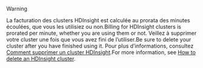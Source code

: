 

> [!WARNING]
> <span data-ttu-id="36d75-101">La facturation des clusters HDInsight est calculée au prorata des minutes écoulées, que vous les utilisiez ou non.</span><span class="sxs-lookup"><span data-stu-id="36d75-101">Billing for HDInsight clusters is prorated per minute, whether you are using them or not.</span></span> <span data-ttu-id="36d75-102">Veillez à supprimer votre cluster une fois que vous avez fini de l’utiliser.</span><span class="sxs-lookup"><span data-stu-id="36d75-102">Be sure to delete your cluster after you have finished using it.</span></span> <span data-ttu-id="36d75-103">Pour plus d’informations, consultez [Comment supprimer un cluster HDInsight](../articles/hdinsight/hdinsight-delete-cluster.md).</span><span class="sxs-lookup"><span data-stu-id="36d75-103">For more information, see [How to delete an HDInsight cluster](../articles/hdinsight/hdinsight-delete-cluster.md).</span></span>
> 
> 

